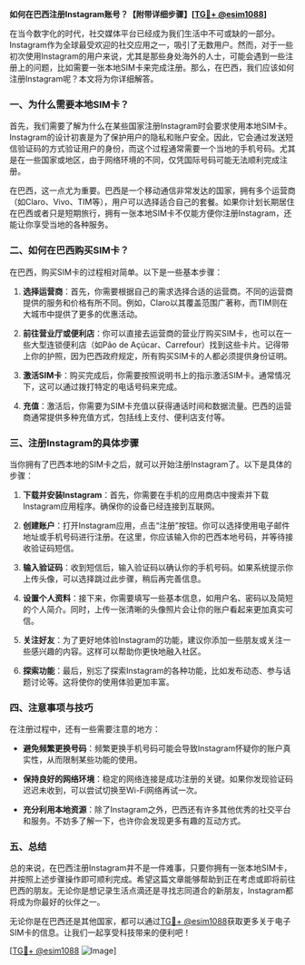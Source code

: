 **如何在巴西注册Instagram账号？【附带详细步骤】[[TG💪+ @esim1088](https://t.me/s/esim1088)]**

在当今数字化的时代，社交媒体平台已经成为我们生活中不可或缺的一部分。Instagram作为全球最受欢迎的社交应用之一，吸引了无数用户。然而，对于一些初次使用Instagram的用户来说，尤其是那些身处海外的人士，可能会遇到一些注册上的问题，比如需要一张本地SIM卡来完成注册。那么，在巴西，我们应该如何注册Instagram呢？本文将为你详细解答。

### 一、为什么需要本地SIM卡？

首先，我们需要了解为什么在某些国家注册Instagram时会要求使用本地SIM卡。Instagram的设计初衷是为了保护用户的隐私和账户安全。因此，它会通过发送短信验证码的方式验证用户的身份，而这个过程通常需要一个当地的手机号码。尤其是在一些国家或地区，由于网络环境的不同，仅凭国际号码可能无法顺利完成注册。

在巴西，这一点尤为重要。巴西是一个移动通信非常发达的国家，拥有多个运营商（如Claro、Vivo、TIM等），用户可以选择适合自己的套餐。如果你计划长期居住在巴西或者只是短期旅行，拥有一张本地SIM卡不仅能方便你注册Instagram，还能让你享受当地的各种服务。

### 二、如何在巴西购买SIM卡？

在巴西，购买SIM卡的过程相对简单。以下是一些基本步骤：

1. **选择运营商**：首先，你需要根据自己的需求选择合适的运营商。不同的运营商提供的服务和价格有所不同。例如，Claro以其覆盖范围广著称，而TIM则在大城市中提供了更多的优惠活动。

2. **前往营业厅或便利店**：你可以直接去运营商的营业厅购买SIM卡，也可以在一些大型连锁便利店（如Pão de Açúcar、Carrefour）找到这些卡片。记得带上你的护照，因为巴西政府规定，所有购买SIM卡的人都必须提供身份证明。

3. **激活SIM卡**：购买完成后，你需要按照说明书上的指示激活SIM卡。通常情况下，这可以通过拨打特定的电话号码来完成。

4. **充值**：激活后，你需要为SIM卡充值以获得通话时间和数据流量。巴西的运营商通常提供多种充值方式，包括线上支付、便利店支付等。

### 三、注册Instagram的具体步骤

当你拥有了巴西本地的SIM卡之后，就可以开始注册Instagram了。以下是具体的步骤：

1. **下载并安装Instagram**：首先，你需要在手机的应用商店中搜索并下载Instagram应用程序。确保你的设备已经连接到互联网。

2. **创建账户**：打开Instagram应用，点击“注册”按钮。你可以选择使用电子邮件地址或手机号码进行注册。在这里，你应该输入你的巴西本地号码，并等待接收验证码短信。

3. **输入验证码**：收到短信后，输入验证码以确认你的手机号码。如果系统提示你上传头像，可以选择跳过此步骤，稍后再完善信息。

4. **设置个人资料**：接下来，你需要填写一些基本信息，如用户名、密码以及简短的个人简介。同时，上传一张清晰的头像照片会让你的账户看起来更加真实可信。

5. **关注好友**：为了更好地体验Instagram的功能，建议你添加一些朋友或关注一些感兴趣的内容。这样可以帮助你更快地融入社区。

6. **探索功能**：最后，别忘了探索Instagram的各种功能，比如发布动态、参与话题讨论等。这将使你的使用体验更加丰富。

### 四、注意事项与技巧

在注册过程中，还有一些需要注意的地方：

- **避免频繁更换号码**：频繁更换手机号码可能会导致Instagram怀疑你的账户真实性，从而限制某些功能的使用。
  
- **保持良好的网络环境**：稳定的网络连接是成功注册的关键。如果你发现验证码迟迟未收到，可以尝试切换至Wi-Fi网络再试一次。

- **充分利用本地资源**：除了Instagram之外，巴西还有许多其他优秀的社交平台和服务。不妨多了解一下，也许你会发现更多有趣的互动方式。

### 五、总结

总的来说，在巴西注册Instagram并不是一件难事，只要你拥有一张本地SIM卡，并按照上述步骤操作即可顺利完成。希望这篇文章能够帮助到正在考虑或即将前往巴西的朋友。无论你是想记录生活点滴还是寻找志同道合的新朋友，Instagram都将成为你最好的伙伴之一。

无论你是在巴西还是其他国家，都可以通过[TG💪+ @esim1088](https://t.me/s/esim1088)获取更多关于电子SIM卡的信息。让我们一起享受科技带来的便利吧！

[[TG💪+ @esim1088](https://t.me/s/esim1088) ![Image](https://i.postimg.cc/4NQfJmqS/Snipaste-2025-05-13-00-14-12.png)]